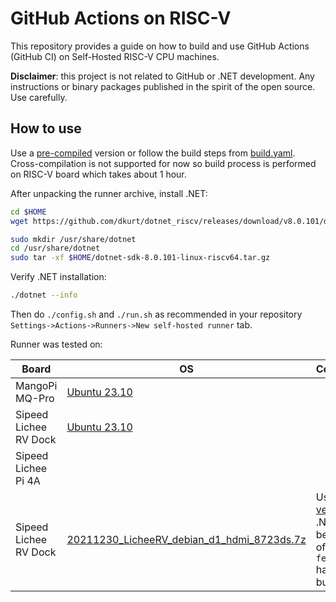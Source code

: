# GitHub Actions on RISC-V

This repository provides a guide on how to build and use GitHub Actions (GitHub CI) on Self-Hosted RISC-V CPU machines.

**Disclaimer**: this project is not related to GitHub or .NET development. Any instructions or binary packages published in the spirit of the open source. Use carefully.

## How to use

Use a [pre-compiled](https://github.com/dkurt/github_actions_riscv/releases) version or follow the build steps from [build.yaml](.github/workflows/build.yaml).
Cross-compilation is not supported for now so build process is performed on RISC-V board which takes about 1 hour.

After unpacking the runner archive, install .NET:
```bash
cd $HOME
wget https://github.com/dkurt/dotnet_riscv/releases/download/v8.0.101/dotnet-sdk-8.0.101-linux-riscv64.tar.gz

sudo mkdir /usr/share/dotnet
cd /usr/share/dotnet
sudo tar -xf $HOME/dotnet-sdk-8.0.101-linux-riscv64.tar.gz
```

Verify .NET installation:
```bash
./dotnet --info
```

Then do `./config.sh` and `./run.sh` as recommended in your repository `Settings->Actions->Runners->New self-hosted runner` tab.

Runner was tested on:

| Board | OS | Comment |
|-------|----|---------|
| MangoPi MQ-Pro | [Ubuntu 23.10](https://ubuntu.com/download/risc-v) | |
| Sipeed Lichee RV Dock | [Ubuntu 23.10](https://ubuntu.com/download/risc-v) | |
| Sipeed Lichee Pi 4A |||
| Sipeed Lichee RV Dock | [20211230_LicheeRV_debian_d1_hdmi_8723ds.7z](./howto_setup_rvv.md) | Use [GCC version](https://github.com/dkurt/dotnet_riscv/releases) ot .NET because of `fence.tso` hardware bug  |
